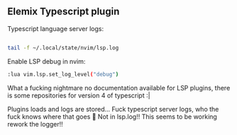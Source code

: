 ## Elemix Typescript plugin

Typescript language server logs:

```bash

tail -f ~/.local/state/nvim/lsp.log
```

Enable LSP debug in nvim:

```bash
:lua vim.lsp.set_log_level("debug")
```

What a fucking nightmare no documentation available for LSP plugins, there is some repositories for version 4 of typescript :|

Plugins loads and logs are stored... Fuck typescript server logs, who the fuck knows where that goes :shrug: Not in lsp.log!! This seems to be working rework the logger!!

